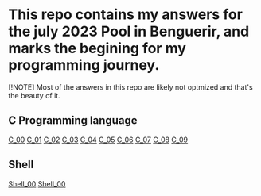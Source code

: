 # This repo contains my answers for the july 2023 Pool in Benguerir, and marks the begining for my programming journey.

[!NOTE]
Most of the answers in this repo are likely not optmized and that's the beauty of it.

## C Programming language
[C_00](https://github.com/ZagreusIV/1337_Pool/tree/main/1337_Pool/C_00)
[C_01](https://github.com/ZagreusIV/1337_Pool/tree/main/1337_Pool/C_01)
[C_02](https://github.com/ZagreusIV/1337_Pool/tree/main/1337_Pool/C_02)
[C_03](https://github.com/ZagreusIV/1337_Pool/tree/main/1337_Pool/C_03)
[C_04](https://github.com/ZagreusIV/1337_Pool/tree/main/1337_Pool/C_04)
[C_05](https://github.com/ZagreusIV/1337_Pool/tree/main/1337_Pool/C_05)
[C_06](https://github.com/ZagreusIV/1337_Pool/tree/main/1337_Pool/C_06)
[C_07](https://github.com/ZagreusIV/1337_Pool/tree/main/1337_Pool/C_07)
[C_08](https://github.com/ZagreusIV/1337_Pool/tree/main/1337_Pool/C_08)
[C_09](https://github.com/ZagreusIV/1337_Pool/tree/main/1337_Pool/C_09)

## Shell
[Shell_00](https://github.com/ZagreusIV/1337_Pool/tree/main/1337_Pool/Shell_00)
[Shell_00](https://github.com/ZagreusIV/1337_Pool/tree/main/1337_Pool/Shell_01)
